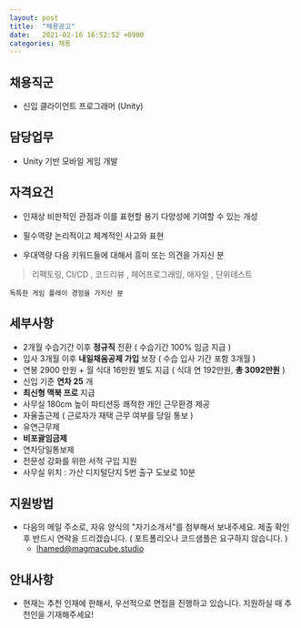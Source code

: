 ```yaml
---
layout: post
title:  "채용공고"
date:   2021-02-16 16:52:52 +0900
categories: 채용
---
```

채용직군
----------
- 신입 클라이언트 프로그래머 (Unity)

 담당업무
---------
- Unity 기반 모바일 게임 개발 

 자격요건
---------
- 인재상 
    비판적인 관점과 이를 표현할 용기
    다양성에 기여할 수 있는 개성 
    
- 필수역량
    논리적이고 체계적인 사고와 표현
    
- 우대역량
    다음 키워드들에 대해서 흥미 또는 의견을 가지신 분 
> 리팩토링, CI/CD , 코드리뷰 , 페어프로그래밍, 애자일 , 단위테스트 
 
    독특한 게임 플레이 경험을 가지신 분 

 세부사항
---------
- 2개월 수습기간 이후 __정규직__ 전환 ( 수습기간 100% 임금 지급 )
- 입사 3개월 이후 __내일채움공제 가입__ 보장 ( 수습 입사 기간 포함 3개월 )
- 연봉 2900 만원 + 월 식대 16만원 별도 지급 ( 식대 연 192만원, __총 3092만원__ )
- 신입 기준 __연차 25__ 개
- __최신형 맥북 프로__ 지급
- 사무실 180cm 높이 파티션등 쾌적한 개인 근무환경 제공
- 자율출근제 ( 근로자가 재택 근무 여부를 당일 통보 )
- 유연근무제 
- __비포괄임금제__
- 연차당일통보제
- 전문성 강화를 위한 서적 구입 지원
- 사무실 위치 : 가산 디지털단지 5번 출구 도보로 10분 

 지원방법
----------
- 다음의 메일 주소로, 자유 양식의 "자기소개서"를 첨부해서 보내주세요. 제출 확인 후 반드시 연락을 드리겠습니다. ( 포트폴리오나 코드샘플은 요구하지 않습니다. )
  - lhamed@magmacube.studio 
  
 안내사항
----------
- 현재는 추천 인재에 한해서, 우선적으로 면접을 진행하고 있습니다. 지원하실 때 추천인을 기재해주세요! 